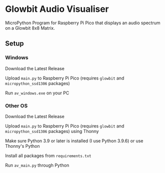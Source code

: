 # Glowbit Audio Visualiser
MicroPython Program for Raspberry Pi Pico that displays an audio spectrum on a Glowbit 8x8 Matrix.

## Setup

### Windows

Download the Latest Release

Upload `main.py` to Raspberry Pi Pico (requires `glowbit` and `micropython_ssd1306` packages)

Run `av_windows.exe` on your PC

### Other OS

Download the Latest Release

Upload `main.py` to Raspberry Pi Pico (requires `glowbit` and `micropython_ssd1306` packages) using Thonny

Make sure Python 3.9 or later is installed (I use Python 3.9.6) or use Thonny's Python

Install all packages from `requirements.txt`

Run `av_main.py` through Python

